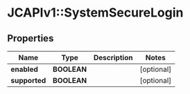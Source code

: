 # JCAPIv1::SystemSecureLogin

## Properties
Name | Type | Description | Notes
------------ | ------------- | ------------- | -------------
**enabled** | **BOOLEAN** |  | [optional] 
**supported** | **BOOLEAN** |  | [optional] 

